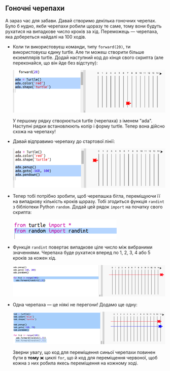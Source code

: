 ## Гоночні черепахи

А зараз час для забави. Давай створимо декілька гоночних черепах. Було б нудно, якби черепахи робили щоразу те саме, тому вони будуть рухатися на випадкове число кроків за хід. Переможець — черепаха, яка добереться найдалі на 100 ходів.

+ Коли ти використовуєш команди, типу `forward(20)`, ти використовуєш єдину turtle. Але ти можеш створити більше екземплярів turtle. Додай наступний код до кінця свого скрипта (але переконайся, що він йде без відступу):
    
    ![знімок екрана](images/race-red.png)
    
    У першому рядку створюється turtle (черепаха) з іменем "ada". Наступні рядки встановлюють колір і форму turtle. Тепер вона дійсно схожа на черепаху!

+ Давай відправимо черепаху до стартової лінії:
    
    ![знімок екрана](images/race-start.png)

+ Тепер тобі потрібно зробити, щоб черепашка бігла, переміщуючи її на випадкову кількість кроків щоразу. Тобі згодиться функція `randint` з бібліотеки Python `random`. Додай цей рядок `import` на початку свого скрипта:
    
    ![знімок екрана](images/race-randint.png)

+ Функція `randint` повертає випадкове ціле число між вибраними значеннями. Черепаха буде рухатися вперед по 1, 2, 3, 4 або 5 кроків за кожен хід.
    
    ![знімок екрана](images/race-random.png)

+ Одна черепаха — це ніякі не перегони! Додамо ще одну:
    
    ![знімок екрана](images/race-blue.png)
    
    Зверни увагу, що код для переміщення синьої черепахи повинен бути в **тому ж** циклі `for`, що й код для переміщення червоної, щоб кожна з них робила якесь переміщення на кожному ході.